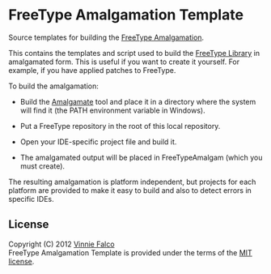# FreeType Amalgamation Template

Source templates for building the [FreeType Amalgamation][1].

This contains the templates and script used to build the [FreeType Library][2] in
amalgamated form. This is useful if you want to create it yourself. For example,
if you have applied patches to FreeType.

To build the amalgamation:

- Build the [Amalgamate][3] tool and place it in a directory where the system
  will find it (the PATH environment variable in Windows).

- Put a FreeType repository in the root of this local repository.

- Open your IDE-specific project file and build it.

- The amalgamated output  will be placed in FreeTypeAmalgam (which you must
  create).

The resulting amalgamation is platform independent, but projects for each
platform are provided to make it easy to build and also to detect errors in
specific IDEs.

## License

Copyright (C) 2012 [Vinnie Falco][4] <br>
FreeType Amalgamation Template is provided under the terms of the [MIT license][5].

[1]: https://github.com/vinniefalco/FreeTypeAmalgam "FreeTypeAmalgam"
[2]: http://www.freetype.org "The FreeType Project"
[3]: https://github.com/vinniefalco/Amalgamate "Amalgamate Tool"
[4]: http://vinniefalco.com "Vinnie Falco's Home Page"
[5]: http://www.opensource.org/licenses/MIT "MIT License"
